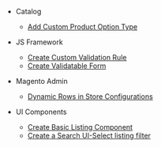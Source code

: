 - Catalog

  - <a href="#/catalog/create-custom-product-option-type.md" alt="Add Custom Product Option Type">Add Custom Product Option Type</a>

- JS Framework

  - <a href="#/js-framework/create-custom-validation-rule.md" alt="Create Custom Validation Rule">Create Custom Validation Rule</a>
  - <a href="#/js-framework/create-validatable-form.md" alt="Create Validatable Form">Create Validatable Form</a>

- Magento Admin

  - <a href="#/magento-admin/dynamic-rows-in-store-configurations.md" alt="Dynamic Rows in Store Configurations">Dynamic Rows in Store Configurations</a>

- UI Components

  - <a href="#/ui-components/create-basic-listing-component" alt="Create Basic Listing Component">Create Basic Listing Component</a>
  - <a href="#/ui-components/create-ui-select-filter-with-search-for-grid-listing" alt="Create a Search UI-Select listing filter">Create a Search UI-Select listing filter</a>
